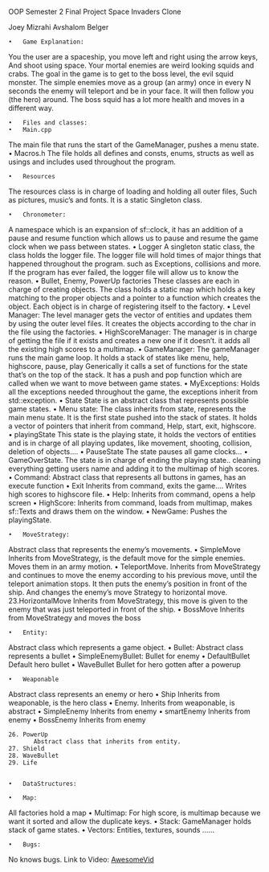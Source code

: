 OOP Semester 2 Final Project 
Space Invaders Clone

Joey Mizrahi 
Avshalom Belger 



	•	Game Explanation:
You the user are a spaceship, you move left and right using the arrow keys,
And shoot using space. Your mortal enemies are weird looking squids and crabs.
The goal in the game is to get to the boss level, the evil squid monster.
The simple enemies move as a group (an army) once in every N seconds the enemy will teleport and be in your face. It will then follow you (the hero) around.
The boss squid has a lot more health and moves in a different way.

	•	Files and classes:
	•	Main.cpp 
The main file that runs the start of the GameManager, pushes a menu state.
	•	Macros.h 
The file holds all defines and consts, enums, structs as well as usings and includes used throughout the program.


	•	Resources
The resources class is in charge of loading and holding all outer files, 
Such as pictures, music’s and fonts.
It is a static Singleton class.

	•	Chronometer:
A namespace which is an expansion of sf::clock, it has an addition of a pause and resume function which allows us to pause and resume the game clock when we pass between states.
	•	Logger
A singleton static class, the class holds the logger file. The logger file will hold times of major things that happened throughout the program. such as Exceptions, collisions and more.
If the program has ever failed, the logger file will allow us to know the reason.
	•	Bullet, Enemy, PowerUp factories
These classes are each in charge of creating objects.
The class holds a static map which holds a key matching to the proper objects and a pointer to a function which creates the object. Each object is in charge of registering itself to the factory.
	•	Level Manager:
The level manager gets the vector of entities and updates them by using the outer level files. It creates the objects according to the char in the file using the factories.
	•	HighScoreManager:
The manager is in charge of getting the file if it exists and creates a new one if it doesn’t. it adds all the existing high scores to a multimap.
	•	GameManager:
The gameManager runs the main game loop.
It holds a stack of states like menu, help, highscore, pause, play 
Generically it calls a set of functions for the state that’s on the top of the stack.
It has a push and pop function which are called when we want to move between game states.
	•	MyExceptions:
Holds all the exceptions needed throughout the game, the exceptions inherit from std::exception.
	•	State
State is an abstract class that represents possible game states.
	•	Menu state:
The class inherits from state, represents the main menu state.
It is the first state pushed into the stack of states.
It holds a vector of pointers that inherit from command,
Help, start, exit, highscore.
	•	playingState
This state is the playing state, it holds the vectors of entities and is in charge of all playing updates, like movement, shooting, collision, deletion of objects….
	•	PauseState
The state pauses all game clocks…
	•	GameOverState.
The state is in charge of ending the playing state.. cleaning everything getting users name and adding it to the multimap of high scores.
	•	Command:
Abstract class that represents all buttons in games, has an execute function
	•	Exit
Inherits from command, exits the game…. Writes high scores to highscore file.
	•	Help:
Inherits from command, opens a help screen
	•	HighScore:
Inherits from command, loads from multimap, makes sf::Texts and draws them on the window.
	•	NewGame:
Pushes the playingState.

	•	MoveStrategy:
Abstract class that represents the enemy’s movements.
	•	SimpleMove
Inherits from MoveStrategy, is the default move for the simple enemies.
Moves them in an army motion.
	•	TeleportMove.
Inherits from MoveStrategy and continues to move the enemy according to his previous move, until the teleport animation stops. It then puts the enemy’s position in front of the ship. And changes the enemy’s move Strategy to horizontal move.
	23.HorizontalMove
     Inherits from MoveStrategy, this move is given to the enemy that was just 
     teleported in front of the ship.
	•	BossMove
Inherits from MoveStrategy and moves the boss

	•	Entity:
Abstract class which represents a game object.
	•	Bullet:
Abstract class represents a bullet
	•	SimpleEnemyBullet:
Bullet for enemy
	•	DefaultBullet
Default hero bullet
	•	WaveBullet
Bullet for hero gotten after a powerup

	•	Weaponable
Abstract class represents an enemy or hero
	•	Ship
Inherits from weaponable, is the hero class
	•	Enemy.
Inherits from weaponable, is abstract
	•	SimpleEnemy
Inherits from enemy
	•	smartEnemy
Inherits from enemy
	•	BossEnemy
Inherits from enemy
	
	26. PowerUp
	       Abstract class that inherits from entity.
	27. Shield
	28. WaveBullet
	29. Life


	•	DataStructures:

	•	Map:
All factories hold a map
	•	Multimap:
For high score, is multimap because we want it sorted and allow the duplicate keys.
	•	Stack:
GameManager holds stack of game states.
	•	Vectors:
Entities, textures, sounds …… 

	•	Bugs:
No knows bugs.
Link to Video: [AwesomeVid](https://www.youtube.com/watch?v=SLQuXSj7Ak8)


	
